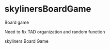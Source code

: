 # skylinersBoardGame
Board game

Need to fix TAD organization and random function


skyliners Board Game
